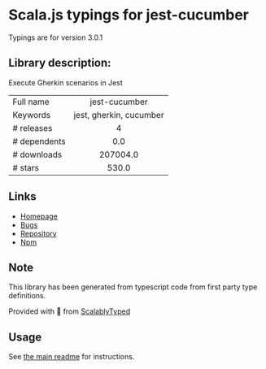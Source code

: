 
# Scala.js typings for jest-cucumber

Typings are for version 3.0.1

## Library description:
Execute Gherkin scenarios in Jest

|                    |                 |
| ------------------ | :-------------: |
| Full name          | jest-cucumber |
| Keywords           | jest, gherkin, cucumber |
| # releases         | 4 |
| # dependents       | 0.0 |
| # downloads        | 207004.0 |
| # stars            | 530.0 |

## Links
- [Homepage](https://github.com/bencompton/jest-cucumber#readme)
- [Bugs](https://github.com/bencompton/jest-cucumber/issues)
- [Repository](https://github.com/bencompton/jest-cucumber)
- [Npm](https://www.npmjs.com/package/jest-cucumber)
    


## Note
This library has been generated from typescript code from first party type definitions.

Provided with :purple_heart: from [ScalablyTyped](https://github.com/oyvindberg/ScalablyTyped)

## Usage
See [the main readme](../../readme.md) for instructions.


